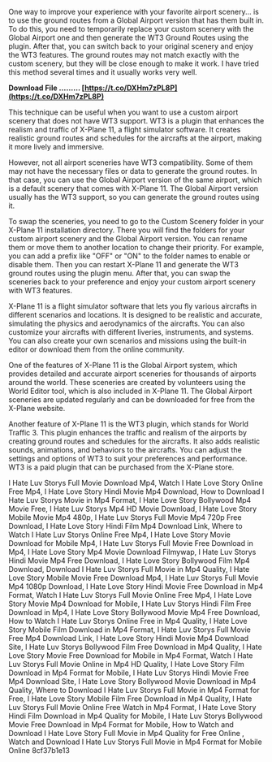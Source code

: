 
 
One way to improve your experience with your favorite airport scenery... is to use the ground routes from a Global Airport version that has them built in. To do this, you need to temporarily replace your custom scenery with the Global Airport one and then generate the WT3 Ground Routes using the plugin. After that, you can switch back to your original scenery and enjoy the WT3 features. The ground routes may not match exactly with the custom scenery, but they will be close enough to make it work. I have tried this method several times and it usually works very well.
 
**Download File ……… [https://t.co/DXHm7zPL8P](https://t.co/DXHm7zPL8P)**


  
This technique can be useful when you want to use a custom airport scenery that does not have WT3 support. WT3 is a plugin that enhances the realism and traffic of X-Plane 11, a flight simulator software. It creates realistic ground routes and schedules for the aircrafts at the airport, making it more lively and immersive.
  
However, not all airport sceneries have WT3 compatibility. Some of them may not have the necessary files or data to generate the ground routes. In that case, you can use the Global Airport version of the same airport, which is a default scenery that comes with X-Plane 11. The Global Airport version usually has the WT3 support, so you can generate the ground routes using it.
  
To swap the sceneries, you need to go to the Custom Scenery folder in your X-Plane 11 installation directory. There you will find the folders for your custom airport scenery and the Global Airport version. You can rename them or move them to another location to change their priority. For example, you can add a prefix like "OFF" or "ON" to the folder names to enable or disable them. Then you can restart X-Plane 11 and generate the WT3 ground routes using the plugin menu. After that, you can swap the sceneries back to your preference and enjoy your custom airport scenery with WT3 features.
  
X-Plane 11 is a flight simulator software that lets you fly various aircrafts in different scenarios and locations. It is designed to be realistic and accurate, simulating the physics and aerodynamics of the aircrafts. You can also customize your aircrafts with different liveries, instruments, and systems. You can also create your own scenarios and missions using the built-in editor or download them from the online community.
  
One of the features of X-Plane 11 is the Global Airport system, which provides detailed and accurate airport sceneries for thousands of airports around the world. These sceneries are created by volunteers using the World Editor tool, which is also included in X-Plane 11. The Global Airport sceneries are updated regularly and can be downloaded for free from the X-Plane website.
  
Another feature of X-Plane 11 is the WT3 plugin, which stands for World Traffic 3. This plugin enhances the traffic and realism of the airports by creating ground routes and schedules for the aircrafts. It also adds realistic sounds, animations, and behaviors to the aircrafts. You can adjust the settings and options of WT3 to suit your preferences and performance. WT3 is a paid plugin that can be purchased from the X-Plane store.
 
I Hate Luv Storys Full Movie Download Mp4,  Watch I Hate Love Story Online Free Mp4,  I Hate Love Story Hindi Movie Mp4 Download,  How to Download I Hate Luv Storys Movie in Mp4 Format,  I Hate Love Story Bollywood Mp4 Movie Free,  I Hate Luv Storys Mp4 HD Movie Download,  I Hate Love Story Mobile Movie Mp4 480p,  I Hate Luv Storys Full Movie Mp4 720p Free Download,  I Hate Love Story Hindi Film Mp4 Download Link,  Where to Watch I Hate Luv Storys Online Free Mp4,  I Hate Love Story Movie Download for Mobile Mp4,  I Hate Luv Storys Full Movie Free Download in Mp4,  I Hate Love Story Mp4 Movie Download Filmywap,  I Hate Luv Storys Hindi Movie Mp4 Free Download,  I Hate Love Story Bollywood Film Mp4 Download,  Download I Hate Luv Storys Full Movie in Mp4 Quality,  I Hate Love Story Mobile Movie Free Download Mp4,  I Hate Luv Storys Full Movie Mp4 1080p Download,  I Hate Love Story Hindi Movie Free Download in Mp4 Format,  Watch I Hate Luv Storys Full Movie Online Free Mp4,  I Hate Love Story Movie Mp4 Download for Mobile,  I Hate Luv Storys Hindi Film Free Download in Mp4,  I Hate Love Story Bollywood Movie Mp4 Free Download,  How to Watch I Hate Luv Storys Online Free in Mp4 Quality,  I Hate Love Story Mobile Film Download in Mp4 Format,  I Hate Luv Storys Full Movie Free Mp4 Download Link,  I Hate Love Story Hindi Movie Mp4 Download Site,  I Hate Luv Storys Bollywood Film Free Download in Mp4 Quality,  I Hate Love Story Movie Free Download for Mobile in Mp4 Format,  Watch I Hate Luv Storys Full Movie Online in Mp4 HD Quality,  I Hate Love Story Film Download in Mp4 Format for Mobile,  I Hate Luv Storys Hindi Movie Free Mp4 Download Site,  I Hate Love Story Bollywood Movie Download in Mp4 Quality,  Where to Download I Hate Luv Storys Full Movie in Mp4 Format for Free,  I Hate Love Story Mobile Film Free Download in Mp4 Quality,  I Hate Luv Storys Full Movie Online Free Watch in Mp4 Format,  I Hate Love Story Hindi Film Download in Mp4 Quality for Mobile,  I Hate Luv Storys Bollywood Movie Free Download in Mp4 Format for Mobile,  How to Watch and Download I Hate Love Story Full Movie in Mp4 Quality for Free Online ,  Watch and Download I Hate Luv Storys Full Movie in Mp4 Format for Mobile Online
 8cf37b1e13
 
